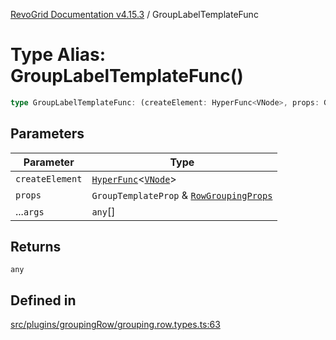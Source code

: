 [RevoGrid Documentation v4.15.3](README.md) / GroupLabelTemplateFunc

# Type Alias: GroupLabelTemplateFunc()

```ts
type GroupLabelTemplateFunc: (createElement: HyperFunc<VNode>, props: GroupTemplateProp & RowGroupingProps, ...args: any[]) => any;
```

## Parameters

| Parameter | Type |
| ------ | ------ |
| `createElement` | [`HyperFunc`](Interface.HyperFunc.md)\<[`VNode`](Interface.VNode.md)\> |
| `props` | `GroupTemplateProp` & [`RowGroupingProps`](TypeAlias.RowGroupingProps.md) |
| ...`args` | `any`[] |

## Returns

`any`

## Defined in

[src/plugins/groupingRow/grouping.row.types.ts:63](https://github.com/revolist/revogrid/blob/0f25b4576d7b148a35319cded1f6d62c5f4ebd98/src/plugins/groupingRow/grouping.row.types.ts#L63)
